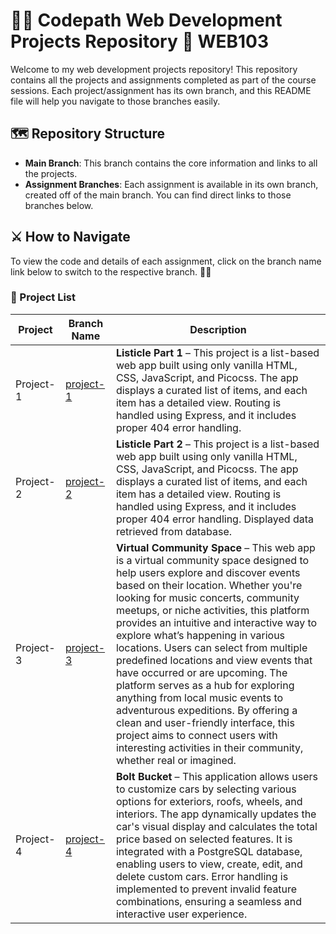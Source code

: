 # 🧑‍💻 Codepath Web Development Projects Repository 🚀 WEB103

Welcome to my web development projects repository! This repository contains all the projects and assignments completed as part of the course sessions. Each project/assignment has its own branch, and this README file will help you navigate to those branches easily.

## 🗺️ Repository Structure

- **Main Branch**: This branch contains the core information and links to all the projects.
- **Assignment Branches**: Each assignment is available in its own branch, created off of the main branch. You can find direct links to those branches below.

## ⚔️ How to Navigate

To view the code and details of each assignment, click on the branch name link below to switch to the respective branch. 🧙‍♂️

### 🏰 Project List

| Project | Branch Name | Description |
|----------------|-------------|---------------------------------|
| Project-1 | [project-1](https://github.com/mahidharCodes/codepath-WEB103/tree/project-1) | **Listicle Part 1** – This project is a list-based web app built using only vanilla HTML, CSS, JavaScript, and Picocss. The app displays a curated list of items, and each item has a detailed view. Routing is handled using Express, and it includes proper 404 error handling. |
| Project-2 | [project-2](https://github.com/mahidharCodes/codepath-WEB103/tree/project-2) | **Listicle Part 2** – This project is a list-based web app built using only vanilla HTML, CSS, JavaScript, and Picocss. The app displays a curated list of items, and each item has a detailed view. Routing is handled using Express, and it includes proper 404 error handling. Displayed data retrieved from database. |
| Project-3 | [project-3](https://github.com/mahidharCodes/codepath-WEB103/tree/project-3) | **Virtual Community Space** – This web app is a virtual community space designed to help users explore and discover events based on their location. Whether you're looking for music concerts, community meetups, or niche activities, this platform provides an intuitive and interactive way to explore what’s happening in various locations. Users can select from multiple predefined locations and view events that have occurred or are upcoming. The platform serves as a hub for exploring anything from local music events to adventurous expeditions. By offering a clean and user-friendly interface, this project aims to connect users with interesting activities in their community, whether real or imagined. |
| Project-4 | [project-4](https://github.com/mahidharCodes/codepath-WEB103/tree/project-4) | **Bolt Bucket** – This application allows users to customize cars by selecting various options for exteriors, roofs, wheels, and interiors. The app dynamically updates the car's visual display and calculates the total price based on selected features. It is integrated with a PostgreSQL database, enabling users to view, create, edit, and delete custom cars. Error handling is implemented to prevent invalid feature combinations, ensuring a seamless and interactive user experience. |